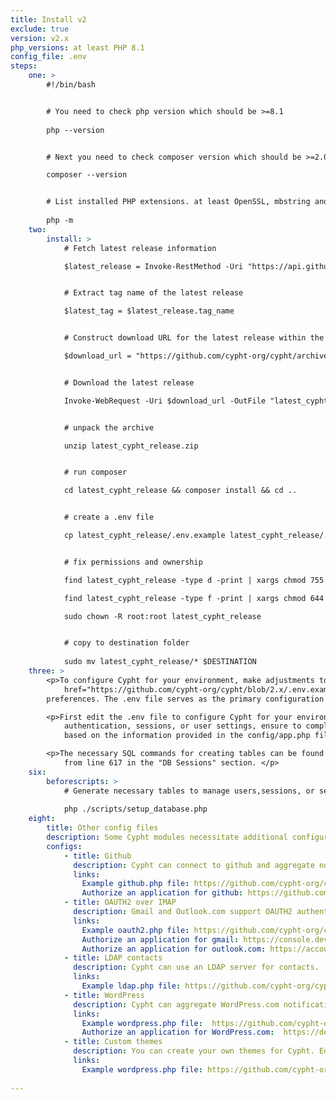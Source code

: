 ```yaml
---
title: Install v2
exclude: true
version: v2.x
php_versions: at least PHP 8.1
config_file: .env
steps:
    one: >
        #!/bin/bash


        # You need to check php version which should be >=8.1
        
        php --version


        # Next you need to check composer version which should be >=2.0.0

        composer --version


        # List installed PHP extensions. at least OpenSSL, mbstring and cURL should be in the list
        
        php -m
    two:
        install: >
            # Fetch latest release information

            $latest_release = Invoke-RestMethod -Uri "https://api.github.com/repos/cypht-org/cypht/releases/latest"


            # Extract tag name of the latest release

            $latest_tag = $latest_release.tag_name


            # Construct download URL for the latest release within the 2.x series

            $download_url = "https://github.com/cypht-org/cypht/archive/refs/tags/$latest_tag.zip"


            # Download the latest release

            Invoke-WebRequest -Uri $download_url -OutFile "latest_cypht_release.zip"


            # unpack the archive

            unzip latest_cypht_release.zip


            # run composer

            cd latest_cypht_release && composer install && cd ..


            # create a .env file

            cp latest_cypht_release/.env.example latest_cypht_release/.env


            # fix permissions and ownership

            find latest_cypht_release -type d -print | xargs chmod 755

            find latest_cypht_release -type f -print | xargs chmod 644

            sudo chown -R root:root latest_cypht_release


            # copy to destination folder
            
            sudo mv latest_cypht_release/* $DESTINATION
    three: >
        <p>To configure Cypht for your environment, make adjustments to the <a
            href="https://github.com/cypht-org/cypht/blob/2.x/.env.example">.env</a> file according to your
        preferences. The .env file serves as the primary configuration file.</p>

        <p>First edit the .env file to configure Cypht for your environment. If you choose to leverage a database for
            authentication, sessions, or user settings, ensure to complete the relevant sections within the .env file
            based on the information provided in the config/app.php file.</p>

        <p>The necessary SQL commands for creating tables can be found in the config/app.php file, specifically starting
            from line 617 in the "DB Sessions" section. </p>
    six:
        beforescripts: >
            # Generate necessary tables to manage users,sessions, or settings depending on the configuration in the .env file
            
            php ./scripts/setup_database.php
    eight:
        title: Other config files
        description: Some Cypht modules necessitate additional configuration files for proper setup. It is crucial that these files are NOT located within the web-server document root. Certain modules may require configuration with a service provider, particularly those related to Oauth2 client setup (such as Github, WordPress, Oauth2 over IMAP for Gmail, and Outlook). After configuring related files, there is no need to rerun the config_gen script; the changes will be automatically merged into the main configuration settings.Alternatively, you can clear your app cache. 
        configs:
            - title: Github
              description: Cypht can connect to github and aggregate notification data about repository activity.
              links:
                Example github.php file: https://github.com/cypht-org/cypht/blob/2.x/config/github.php
                Authorize an application for github: https://github.com/settings/developers
            - title: OAUTH2 over IMAP
              description: Gmail and Outlook.com support OAUTH2 authentication over IMAP. This is preferable to normal IMAP authentication because Cypht never has access to your account password.
              links:
                Example oauth2.php file: https://github.com/cypht-org/cypht/blob/2.x/config/oauth2.php
                Authorize an application for gmail: https://console.developers.google.com/project
                Authorize an application for outlook.com: https://account.live.com/developers/applications/
            - title: LDAP contacts
              description: Cypht can use an LDAP server for contacts.
              links:
                Example ldap.php file: https://github.com/cypht-org/cypht/blob/2.x/config/ldap.php
            - title: WordPress
              description: Cypht can aggregate WordPress.com notifications.
              links:
                Example wordpress.php file:  https://github.com/cypht-org/cypht/blob/2.x/config/wordpress.php
                Authorize an application for WordPress.com:  https://developer.wordpress.com/apps/
            - title: Custom themes
              description: You can create your own themes for Cypht. Edit the themes.php file to include your theme, and put the css file in modules/themes/assets.
              links:
                Example wordpress.php file: https://github.com/cypht-org/cypht/blob/2.x/config/themes.php
        
---
```

